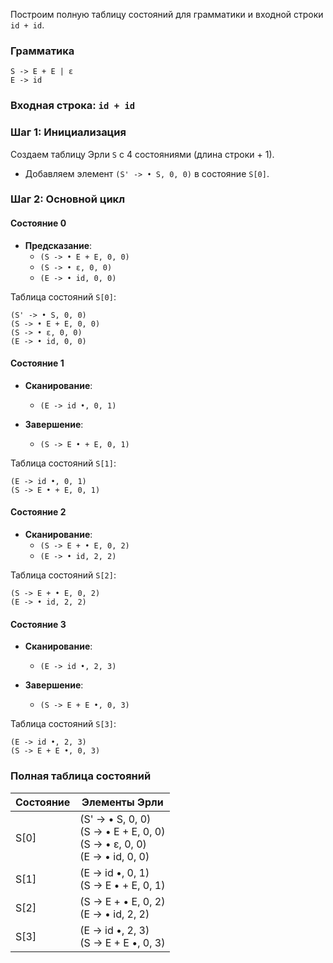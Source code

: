 Построим полную таблицу состояний для грамматики и входной строки `id + id`.

### Грамматика

```
S -> E + E | ε
E -> id
```

### Входная строка: `id + id`

### Шаг 1: Инициализация

Создаем таблицу Эрли `S` с 4 состояниями (длина строки + 1).

- Добавляем элемент `(S' -> • S, 0, 0)` в состояние `S[0]`.

### Шаг 2: Основной цикл

#### Состояние 0

- **Предсказание**:
  - `(S -> • E + E, 0, 0)`
  - `(S -> • ε, 0, 0)`
  - `(E -> • id, 0, 0)`

Таблица состояний `S[0]`:

```
(S' -> • S, 0, 0)
(S -> • E + E, 0, 0)
(S -> • ε, 0, 0)
(E -> • id, 0, 0)
```

#### Состояние 1

- **Сканирование**:
  - `(E -> id •, 0, 1)`

- **Завершение**:
  - `(S -> E • + E, 0, 1)`

Таблица состояний `S[1]`:

```
(E -> id •, 0, 1)
(S -> E • + E, 0, 1)
```

#### Состояние 2

- **Сканирование**:
  - `(S -> E + • E, 0, 2)`
  - `(E -> • id, 2, 2)`

Таблица состояний `S[2]`:

```
(S -> E + • E, 0, 2)
(E -> • id, 2, 2)
```

#### Состояние 3

- **Сканирование**:
  - `(E -> id •, 2, 3)`

- **Завершение**:
  - `(S -> E + E •, 0, 3)`

Таблица состояний `S[3]`:

```
(E -> id •, 2, 3)
(S -> E + E •, 0, 3)
```

### Полная таблица состояний

| Состояние | Элементы Эрли                                                                 |
|-----------|--------------------------------------------------------------------------------|
| S[0]      | (S' -> • S, 0, 0) <br> (S -> • E + E, 0, 0) <br> (S -> • ε, 0, 0) <br> (E -> • id, 0, 0) |
| S[1]      | (E -> id •, 0, 1) <br> (S -> E • + E, 0, 1)                                    |
| S[2]      | (S -> E + • E, 0, 2) <br> (E -> • id, 2, 2)                                    |
| S[3]      | (E -> id •, 2, 3) <br> (S -> E + E •, 0, 3)                                    |
